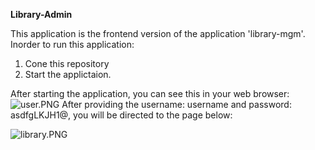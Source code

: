 **Library-Admin**

This application is the frontend version of the application 'library-mgm'.
Inorder to run this application:
1. Cone this repository
2. Start the applictaion.


After starting the application, you can see this in your web browser:
![user.PNG](..%2F..%2F..%2FDownloads%2Fuser.PNG)
After providing the username: username and password: asdfgLKJH1@,
you will be directed to the page below:

![library.PNG](..%2F..%2F..%2FDownloads%2Flibrary.PNG)